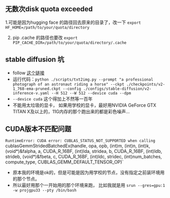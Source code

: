 ## 无数次disk quota exceeded
1.可能是因为hugging face 的路径回去原来的目录了，改一下 `export HF_HOME=/path/to/your/quota/directory`

2. pip .cache 的路径也要改
`export PIP_CACHE_DIR=/path/to/your/quota/directory/.cache`

## stable diffusion 坑
- follow [这个链接](https://blog.csdn.net/sheex2012/article/details/138206606)
- 运行代码：`python ./scripts/txt2img.py --prompt "a professional photograph of an astronaut riding a horse" --ckpt ./checkpoints/v2-1_768-ema-pruned.ckpt --config ./configs/stable-diffusion/v2-inference-v.yaml --H 512 --W 512 --device cuda --dpm`
- `--device cuda` 这个得加上不然等一百年
- 不能用太垃圾的显卡， 如果用学校的显卡，最好用NVIDIA GeForce GTX TITAN X及以上的，11G内存的那个跑出来的都是彩色噪声...

## CUDA版本不匹配问题
`RuntimeError: CUDA error: CUBLAS_STATUS_NOT_SUPPORTED when calling `cublasGemmStridedBatchedEx(handle, opa, opb, (int)m, (int)n, (int)k, (void*)&falpha, a, CUDA_R_16BF, (int)lda, stridea, b, CUDA_R_16BF, (int)ldb, strideb, (void*)&fbeta, c, CUDA_R_16BF, (int)ldc, stridec, (int)num_batches, compute_type, CUBLAS_GEMM_DEFAULT_TENSOR_OP)`
- 原本我的环境是ok的，但是可能是因为用学校的节点，没有指定之前装环境用的那个节点。
- 所以最好用那个一开始用的那个环境来跑， 比如我就是用 `srun --gres=gpu:1 -w projgpu33 --pty /bin/bash`
